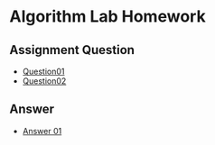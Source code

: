Algorithm Lab Homework
===

Assignment Question
---
- [Question01](https://hackmd.io/@linyh212/Question01)
- [Question02](https://hackmd.io/@linyh212/Question02)

Answer
---
- [Answer 01](https://hackmd.io/@linyh212/AlgorithmLab01)
